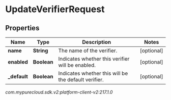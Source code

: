 # UpdateVerifierRequest


## Properties

| Name | Type | Description | Notes |
| ------------ | ------------- | ------------- | ------------- |
| **name** | **String** | The name of the verifier. |  [optional] |
| **enabled** | **Boolean** | Indicates whether this verifier will be enabled. |  [optional] |
| **_default** | **Boolean** | Indicates whether this will be the default verifier. |  [optional] |




_com.mypurecloud.sdk.v2:platform-client-v2:217.1.0_
